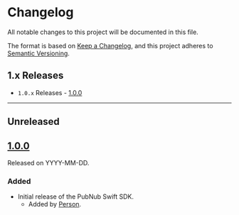 # Changelog
All notable changes to this project will be documented in this file.

The format is based on [Keep a Changelog](https://keepachangelog.com/en/1.0.0/),
and this project adheres to [Semantic Versioning](https://semver.org/spec/v2.0.0.html).

## 1.x Releases
  - `1.0.x` Releases - [1.0.0](#100)

---

## Unreleased

## [1.0.0](https://github.com/pubnub/swift/releases/tag/1.0.0)
Released on YYYY-MM-DD.

### Added
  - Initial release of the PubNub Swift SDK.
    - Added by [Person](https://github.com/person).
